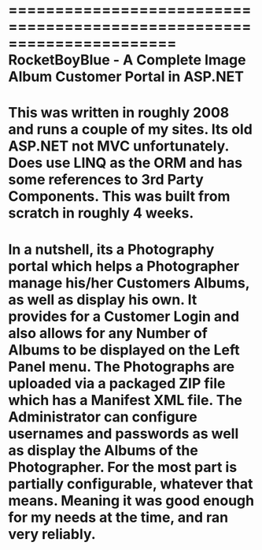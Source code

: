 ======================================================================
RocketBoyBlue - A Complete Image Album Customer Portal in ASP.NET
======================================================================
This was written in roughly 2008 and runs a couple of my sites.  Its
old ASP.NET not MVC unfortunately.  Does use LINQ as the ORM and has some
references to 3rd Party Components.  This was built from scratch in
roughly 4 weeks.
======================================================================
In a nutshell, its a Photography portal which helps a Photographer manage
his/her Customers Albums, as well as display his own.  It provides for a
Customer Login and also allows for any Number of Albums to be displayed
on the Left Panel menu.  The Photographs are uploaded via a packaged
ZIP file which has a Manifest XML file.  The Administrator can configure
usernames and passwords as well as display the Albums of the Photographer.
For the most part is partially configurable, whatever that means.  Meaning
it was good enough for my needs at the time, and ran very reliably.
======================================================================

